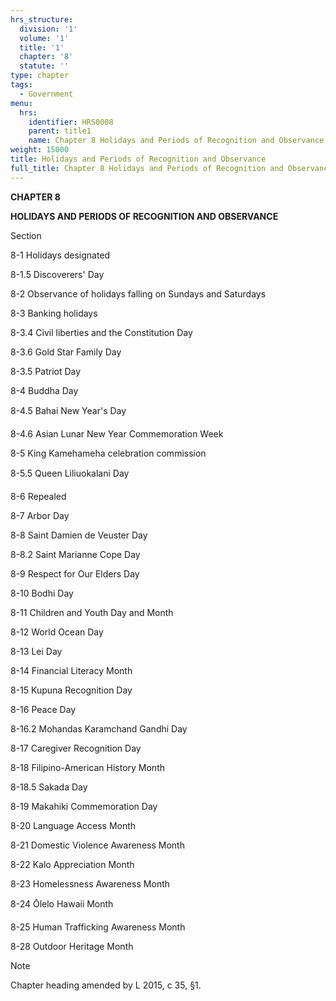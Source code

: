 ```yaml
---
hrs_structure:
  division: '1'
  volume: '1'
  title: '1'
  chapter: '8'
  statute: ''
type: chapter
tags:
  - Government
menu:
  hrs:
    identifier: HRS0008
    parent: title1
    name: Chapter 8 Holidays and Periods of Recognition and Observance
weight: 15000
title: Holidays and Periods of Recognition and Observance
full_title: Chapter 8 Holidays and Periods of Recognition and Observance
---
```

**CHAPTER 8**

**HOLIDAYS AND PERIODS OF RECOGNITION AND OBSERVANCE**

Section

8-1 Holidays designated

8-1.5 Discoverers' Day

8-2 Observance of holidays falling on Sundays and Saturdays

8-3 Banking holidays

8-3.4 Civil liberties and the Constitution Day

8-3.6 Gold Star Family Day

8-3.5 Patriot Day

8-4 Buddha Day

8-4.5 Bahai New Year's Day

8-4.6 Asian Lunar New Year Commemoration Week

8-5 King Kamehameha celebration commission

8-5.5 Queen Liliuokalani Day

8-6 Repealed

8-7 Arbor Day

8-8 Saint Damien de Veuster Day

8-8.2 Saint Marianne Cope Day

8-9 Respect for Our Elders Day

8-10 Bodhi Day

8-11 Children and Youth Day and Month

8-12 World Ocean Day

8-13 Lei Day

8-14 Financial Literacy Month

8-15 Kupuna Recognition Day

8-16 Peace Day

8-16.2 Mohandas Karamchand Gandhi Day

8-17 Caregiver Recognition Day

8-18 Filipino-American History Month

8-18.5 Sakada Day

8-19 Makahiki Commemoration Day

8-20 Language Access Month

8-21 Domestic Violence Awareness Month

8-22 Kalo Appreciation Month

8-23 Homelessness Awareness Month

8-24 Ōlelo Hawaii Month

8-25 Human Trafficking Awareness Month

8-28 Outdoor Heritage Month

Note

Chapter heading amended by L 2015, c 35, §1.
